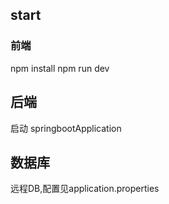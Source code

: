 ## start

### 前端
npm install
npm run dev

## 后端
启动 springbootApplication

## 数据库
远程DB,配置见application.properties

